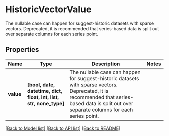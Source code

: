 # HistoricVectorValue

The nullable case can happen for suggest-historic datasets with sparse vectors. Deprecated, it is recommended that series-based data is split out over separate columns for each series point. 

## Properties
Name | Type | Description | Notes
------------ | ------------- | ------------- | -------------
**value** | **[bool, date, datetime, dict, float, int, list, str, none_type]** | The nullable case can happen for suggest-historic datasets with sparse vectors. Deprecated, it is recommended that series-based data is split out over separate columns for each series point.  | 

[[Back to Model list]](../README.md#documentation-for-models) [[Back to API list]](../README.md#documentation-for-api-endpoints) [[Back to README]](../README.md)


